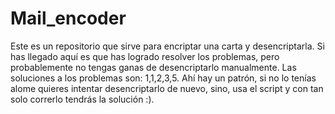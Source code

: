 # Mail_encoder
Este es un repositorio que sirve para encriptar una carta y desencriptarla.
Si has llegado aquí es que has logrado resolver los problemas, pero probablemente no tengas ganas de desencriptarlo manualmente.
Las soluciones a los problemas son: 1,1,2,3,5. 
Ahí hay un patrón, si no lo tenías alome quieres intentar desencriptarlo de nuevo, sino, usa el script y con tan solo correrlo tendrás la solución :).

